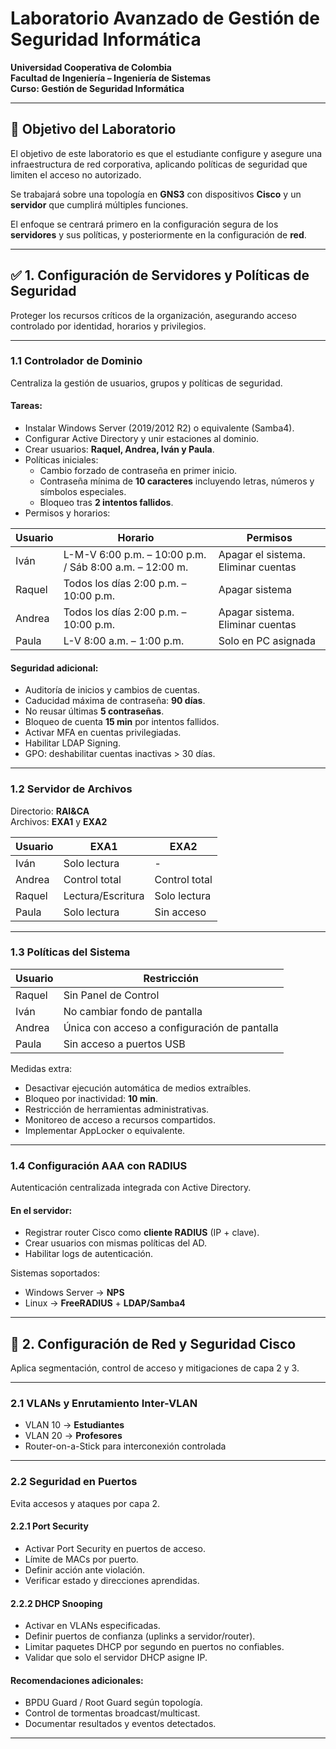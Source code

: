 # Laboratorio Avanzado de Gestión de Seguridad Informática

**Universidad Cooperativa de Colombia**  
**Facultad de Ingeniería – Ingeniería de Sistemas**  
**Curso: Gestión de Seguridad Informática**

---

## 🎯 Objetivo del Laboratorio

El objetivo de este laboratorio es que el estudiante configure y asegure una infraestructura de red corporativa, aplicando políticas de seguridad que limiten el acceso no autorizado.

Se trabajará sobre una topología en **GNS3** con dispositivos **Cisco** y un **servidor** que cumplirá múltiples funciones.

El enfoque se centrará primero en la configuración segura de los **servidores** y sus políticas, y posteriormente en la configuración de **red**.

---

## ✅ 1. Configuración de Servidores y Políticas de Seguridad

Proteger los recursos críticos de la organización, asegurando acceso controlado por identidad, horarios y privilegios.

---

### 1.1 Controlador de Dominio

Centraliza la gestión de usuarios, grupos y políticas de seguridad.

#### Tareas:
- Instalar Windows Server (2019/2012 R2) o equivalente (Samba4).
- Configurar Active Directory y unir estaciones al dominio.
- Crear usuarios: **Raquel, Andrea, Iván y Paula**.
- Políticas iniciales:
  - Cambio forzado de contraseña en primer inicio.
  - Contraseña mínima de **10 caracteres** incluyendo letras, números y símbolos especiales.
  - Bloqueo tras **2 intentos fallidos**.
- Permisos y horarios:

| Usuario | Horario | Permisos |
|--------|---------|----------|
| Iván | L-M-V 6:00 p.m. – 10:00 p.m. / Sáb 8:00 a.m. – 12:00 m. | Apagar el sistema. Eliminar cuentas |
| Raquel | Todos los días 2:00 p.m. – 10:00 p.m. | Apagar sistema |
| Andrea | Todos los días 2:00 p.m. – 10:00 p.m. | Apagar sistema. Eliminar cuentas |
| Paula | L-V 8:00 a.m. – 1:00 p.m. | Solo en PC asignada |

#### Seguridad adicional:
- Auditoría de inicios y cambios de cuentas.
- Caducidad máxima de contraseña: **90 días**.
- No reusar últimas **5 contraseñas**.
- Bloqueo de cuenta **15 min** por intentos fallidos.
- Activar MFA en cuentas privilegiadas.
- Habilitar LDAP Signing.
- GPO: deshabilitar cuentas inactivas > 30 días.

---

### 1.2 Servidor de Archivos

Directorio: **RAI&CA**  
Archivos: **EXA1** y **EXA2**

| Usuario | EXA1 | EXA2 |
|--------|------|------|
| Iván | Solo lectura | - |
| Andrea | Control total | Control total |
| Raquel | Lectura/Escritura | Solo lectura |
| Paula | Solo lectura | Sin acceso |

---

### 1.3 Políticas del Sistema

| Usuario | Restricción |
|--------|------------|
| Raquel | Sin Panel de Control |
| Iván | No cambiar fondo de pantalla |
| Andrea | Única con acceso a configuración de pantalla |
| Paula | Sin acceso a puertos USB |

Medidas extra:
- Desactivar ejecución automática de medios extraíbles.
- Bloqueo por inactividad: **10 min**.
- Restricción de herramientas administrativas.
- Monitoreo de acceso a recursos compartidos.
- Implementar AppLocker o equivalente.

---

### 1.4 Configuración AAA con RADIUS

Autenticación centralizada integrada con Active Directory.

#### En el servidor:
- Registrar router Cisco como **cliente RADIUS** (IP + clave).
- Crear usuarios con mismas políticas del AD.
- Habilitar logs de autenticación.

Sistemas soportados:
- Windows Server → **NPS**
- Linux → **FreeRADIUS** + **LDAP/Samba4**

---

## 🔐 2. Configuración de Red y Seguridad Cisco

Aplica segmentación, control de acceso y mitigaciones de capa 2 y 3.

---

### 2.1 VLANs y Enrutamiento Inter-VLAN

- VLAN 10 → **Estudiantes**
- VLAN 20 → **Profesores**
- Router-on-a-Stick para interconexión controlada

---

### 2.2 Seguridad en Puertos

Evita accesos y ataques por capa 2.

#### 2.2.1 Port Security
- Activar Port Security en puertos de acceso.
- Límite de MACs por puerto.
- Definir acción ante violación.
- Verificar estado y direcciones aprendidas.

#### 2.2.2 DHCP Snooping
- Activar en VLANs especificadas.
- Definir puertos de confianza (uplinks a servidor/router).
- Limitar paquetes DHCP por segundo en puertos no confiables.
- Validar que solo el servidor DHCP asigne IP.

#### Recomendaciones adicionales:
- BPDU Guard / Root Guard según topología.
- Control de tormentas broadcast/multicast.
- Documentar resultados y eventos detectados.

---
